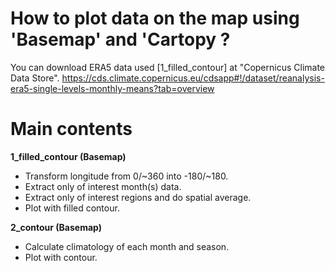 # How to plot data on the map using 'Basemap' and 'Cartopy ?

You can download ERA5 data used [1_filled_contour] at "Copernicus Climate Data Store".
https://cds.climate.copernicus.eu/cdsapp#!/dataset/reanalysis-era5-single-levels-monthly-means?tab=overview

# Main contents 

**1_filled_contour (Basemap)**  
- Transform longitude from 0/~360 into -180/~180.  
- Extract only of interest month(s) data.  
- Extract only of interest regions and do spatial average.  
- Plot with filled contour.  

**2_contour (Basemap)**  
- Calculate climatology of each month and season.  
- Plot with contour.  
  
